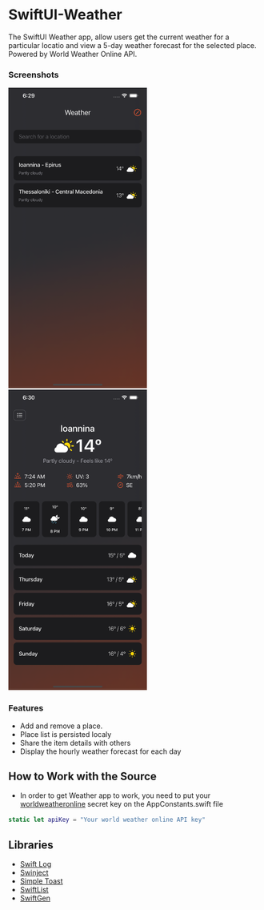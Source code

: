 # SwiftUI-Weather

The SwiftUI Weather app, allow users get the current weather for a particular locatio and view a 5-day weather forecast for the selected place. Powered by World Weather Online API.
 
### Screenshots

<img src="./res/screen1.png" alt="screen1" height="600" /> <img src="./res/screen2.png" alt="screen2" height="600" />

### Features
* Add and remove a place.
* Place list is persisted localy
* Share the item details with others
* Display the hourly weather forecast for each day

## How to Work with the Source

* In order to get Weather app to work, you need to put your [worldweatheronline](https://www.worldweatheronline.com) secret key on the AppConstants.swift file 
```AppConstants.swift
static let apiKey = "Your world weather online API key"
```


Libraries
---------
* [Swift Log](https://github.com/apple/swift-log.git)
* [Swinject](https://github.com/Swinject/Swinject.git)
* [Simple Toast](https://github.com/sanzaru/SimpleToast.git)
* [SwiftList](https://github.com/realm/SwiftLint)
* [SwiftGen](https://github.com/SwiftGen/SwiftGen)

